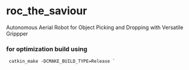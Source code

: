 # roc_the_saviour
Autonomous Aerial Robot for Object Picking and Dropping with Versatile Grippper

### for optimization build using 
```
 catkin_make -DCMAKE_BUILD_TYPE=Release `
```
